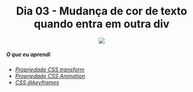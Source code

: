 
<h1 align= "center">
 Dia 03 - Mudança de cor de texto quando entra em outra div <a name="id03"></a>
</h1>


<p align = "center" width="400px">
  <img src = "https://lh3.googleusercontent.com/pw/ACtC-3dYPcDhYZQ6WWBg0zWofq_0piw36WvZ9JlmHfe9LMOMMefcEe4870jzuSddu9hWvihs8BCkIBuOFjLrr3E7--bD0WGc_cY516ydWp_F0ssNMelWrBfP4E0RogDIJvz0RfOQzalcj02pTKzvStV7AfVa=w1440-h810-no?authuser=0"
</P>

##### O que eu aprendi

* *[Propriedade CSS transform](https://www.w3schools.com/cssref/css3_pr_transform.asp)*
* *[Propriedade CSS Animation](https://www.w3schools.com/css/css3_animations.asp)*
* *[CSS @keyframes](https://www.w3schools.com/cssref/css3_pr_animation-keyframes.asp)*
